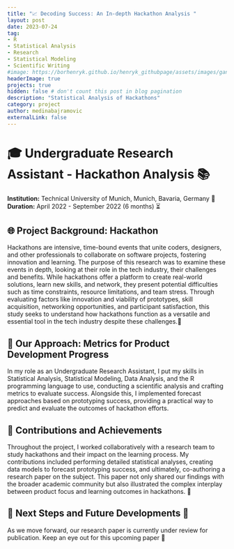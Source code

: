 ```yaml
---
title: "📈 Decoding Success: An In-depth Hackathon Analysis "
layout: post
date: 2023-07-24
tag:
- R
- Statistical Analysis
- Research
- Statistical Modeling
- Scientific Writing
#image: https://borhenryk.github.io/henryk_githubpage/assets/images/gan.png
headerImage: true
projects: true
hidden: false # don't count this post in blog pagination
description: "Statistical Analysis of Hackathons"
category: project
author: medinabajramovic
externalLink: false
---
```


# 🎓 Undergraduate Research Assistant - Hackathon Analysis 📚
**Institution:** Technical University of Munich, Munich, Bavaria, Germany 📍
**Duration:** April 2022 - September 2022 (6 months) ⏳

## 🌐 Project Background: Hackathon 
Hackathons are intensive, time-bound events that unite coders, designers, and other professionals to collaborate on software projects, fostering innovation and learning. The purpose of this research was to examine these events in depth, looking at their role in the tech industry, their challenges and benefits. While hackathons offer a platform to create real-world solutions, learn new skills, and network, they present potential difficulties such as time constraints, resource limitations, and team stress. Through evaluating factors like innovation and viability of prototypes, skill acquisition, networking opportunities, and participant satisfaction, this study seeks to understand how hackathons function as a versatile and essential tool in the tech industry despite these challenges.🧩

## 🎯 Our Approach: Metrics for Product Development Progress 
In my role as an Undergraduate Research Assistant, I put my skills in Statistical Analysis, Statistical Modeling, Data Analysis, and the R programming language to use, conducting a scientific analysis and crafting metrics to evaluate success. Alongside this, I implemented forecast approaches based on prototyping success, providing a practical way to predict and evaluate the outcomes of hackathon efforts. 

## 🚀 Contributions and Achievements 
Throughout the project, I worked collaboratively with a research team to study hackathons and their impact on the learning process. My contributions included performing detailed statistical analyses, creating data models to forecast prototyping success, and ultimately, co-authoring a research paper on the subject. This paper not only shared our findings with the broader academic community but also illustrated the complex interplay between product focus and learning outcomes in hackathons. 📝

## 📌 Next Steps and Future Developments 📌
As we move forward, our research paper is currently under review for publication. Keep an eye out for this upcoming paper 🎉

